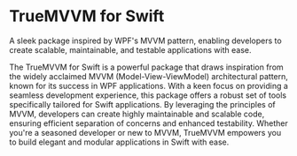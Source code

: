 # TrueMVVM for Swift
A sleek package inspired by WPF's MVVM pattern, enabling developers to create scalable, maintainable, and testable applications with ease.

The TrueMVVM for Swift is a powerful package that draws inspiration from the widely acclaimed MVVM (Model-View-ViewModel) architectural pattern, known for its success in WPF applications. With a keen focus on providing a seamless development experience, this package offers a robust set of tools specifically tailored for Swift applications. By leveraging the principles of MVVM, developers can create highly maintainable and scalable code, ensuring efficient separation of concerns and enhanced testability. Whether you're a seasoned developer or new to MVVM, TrueMVVM empowers you to build elegant and modular applications in Swift with ease.
